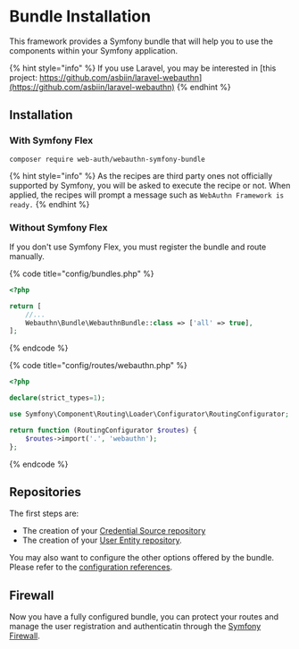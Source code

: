 # Bundle Installation

This framework provides a Symfony bundle that will help you to use the components within your Symfony application.

{% hint style="info" %}
If you use Laravel, you may be interested in [this project: https://github.com/asbiin/laravel-webauthn](https://github.com/asbiin/laravel-webauthn)
{% endhint %}

## Installation

### With Symfony Flex

```shell
composer require web-auth/webauthn-symfony-bundle
```

{% hint style="info" %}
As the recipes are third party ones not officially supported by Symfony, you will be asked to execute the recipe or not. When applied, the recipes will prompt a message such as `WebAuthn Framework is ready.`
{% endhint %}

### Without Symfony Flex

If you don't use Symfony Flex, you must register the bundle and route manually.

{% code title="config/bundles.php" %}
```php
<?php

return [
    //...
    Webauthn\Bundle\WebauthnBundle::class => ['all' => true],
];
```
{% endcode %}

{% code title="config/routes/webauthn.php" %}
```php
<?php

declare(strict_types=1);

use Symfony\Component\Routing\Loader\Configurator\RoutingConfigurator;

return function (RoutingConfigurator $routes) {
    $routes->import('.', 'webauthn');
};
```
{% endcode %}

## Repositories

The first steps are:

* The creation of your [Credential Source repository](entities-with-doctrine.md)
* The creation of your [User Entity repository](entities-with-doctrine-1.md).

You may also want to configure the other options offered by the bundle. Please refer to the [configuration references](configuration-references.md).

## Firewall

Now you have a fully configured bundle, you can protect your routes and manage the user registration and authenticatin through the [Symfony Firewall](firewall.md).
